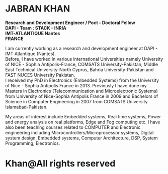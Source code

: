 # JABRAN KHAN
**Research and Development Engineer / Poct - Doctoral Fellow  
DAPI - Team : STACK - INRIA  
IMT-ATLANTIQUE Nantes   
FRANCE**  



I am currently working as a research and development engineer at DAPI - IMT Atlantique (Nantes).  
Before, I have worked in various international Universities namely University of NICE - Sophia Antipolis-France, COMSATS University-Pakistan, Middle East Technical University-North Cyprus, Bahria University-Pakistan and FAST NUCES University Pakistan.  
I received my PhD in Electronics (Embedded Systems) from the University of Nice - Sophia Antipolis France in 2013. Previously I have done my Masters in Electronics (Telecommunication and Microelectronic Systems) from University of Nice-Sophia Antipolis France in 2009 and Bachelors of Science in Computer Engineering in 2007 from COMSATS University Islamabad-Pakistan.

My areas of interest include Embedded systems, Real time systems, Power and energy analysis on real platforms, Edge and Fog computing etc. I have also been teaching courses related to COMPUTER and Electronic engineering including Microcontrollers/Microprocessor systems, Digital system design, Embedded systems, Computer Architecture, DSP, System Programming, Electronics. 

# Khan@All rights reserved  
